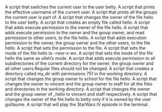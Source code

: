 A script that switches the current user to the user betty.
A script that prints the effective username of the current user.
A script that prints all the groups the current user is part of.
A script that changes the owner of the file hello to the user betty.
A script that creates an empty file called hello.
A script that adds execute permission to the owner of the file hello.
A script that adds execute permission to the owner and the group owner, and read permission to other users, to the file hello.
A script that adds execution permission to the owner, the group owner and the other users, to the file hello.
A script that sets the permission to the file.
A script that sets the mode of the file hello to -rwxr-x-wx.
A script that sets the mode of the file hello the same as olleh’s mode.
A script that adds execute permission to all subdirectories of the current directory for the owner, the group owner and all other users.Regular files should not be changed.
A script that creates a directory called my_dir with permissions 751 in the working directory.
A script that changes the group owner to school for the file hello.
A script that changes the owner to vincent and the group owner to staff for all the files and directories in the working directory.
A script that changes the owner and the group owner of _hello to vincent and staff respectively.
A script that changes the owner of the file hello to betty only if it is owned by the user guillaume.
A script that will play the StarWars IV episode in the terminal.
